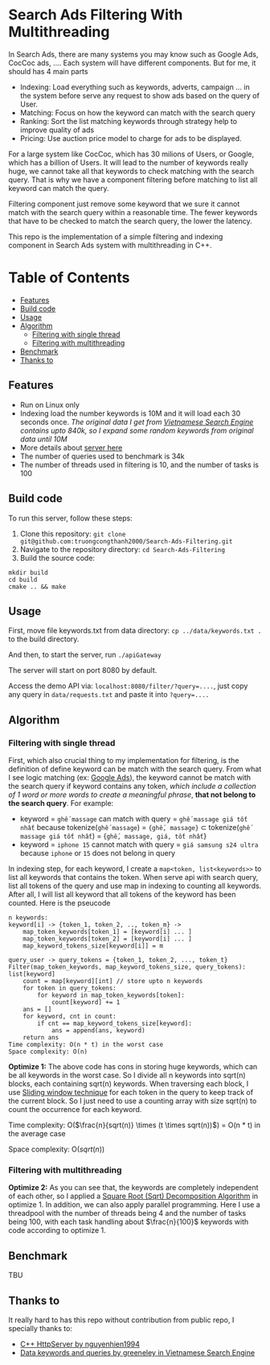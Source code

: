 # Search Ads Filtering With Multithreading
In Search Ads, there are many systems you may know such as Google Ads, CocCoc ads, .... Each system will have different components. But for me, it should has 4 main parts
- Indexing: Load everything such as keywords, adverts, campaign ... in the system before serve any request to show ads based on the query of User.
- Matching: Focus on how the keyword can match with the search query
- Ranking: Sort the list matching keywords through strategy help to improve quality of ads
- Pricing: Use auction price model to charge for ads to be displayed.

For a large system like CocCoc, which has 30 milions of Users, or Google, which has a billion of Users. It will lead to the number of keywords really huge, we cannot take all that keywords to check matching with the search query. That is why we have a component filtering before matching to list all keyword can match the query.

Filtering component just remove some keyword that we sure it cannot match with the search query within a reasonable time. The fewer keywords that have to be checked to match the search query, the lower the latency. 

This repo is the implementation of a simple filtering and indexing component in Search Ads system with multithreading in C++.

# Table of Contents
- [Features](#features)
- [Build code](#build-code)
- [Usage](#usage)
- [Algorithm](#algorithm)
    - [Filtering with single thread](#filtering-with-single-thread)
    - [Filtering with multithreading](#filtering-with-multithreading)
- [Benchmark](#benchmark)
- [Thanks to](#thanks-to)


## Features
- Run on Linux only
- Indexing load the number keywords is 10M and it will load each 30 seconds once. *The original data I get from [Vietnamese Search Engine](https://github.com/greeneley/Vietnamese_Search_Engine/tree/master/data) contains upto 840k, so I expand some random keywords from original data until 10M*
- More details about [server here](https://github.com/nguyenhien1994/simple-http-server?tab=readme-ov-file#features)
- The number of queries used to benchmark is 34k
- The number of threads used in filtering is 10, and the number of tasks is 100

## Build code
To run this server, follow these steps:

1. Clone this repository: `git clone git@github.com:truongcongthanh2000/Search-Ads-Filtering.git`
2. Navigate to the repository directory: `cd Search-Ads-Filtering`
3. Build the source code:
```
mkdir build
cd build
cmake .. && make
```
## Usage
First, move file keywords.txt from data directory: `cp ../data/keywords.txt .` to the build directory.

And then, to start the server, run `./apiGateway`

The server will start on port 8080 by default.

Access the demo API via: `localhost:8080/filter/?query=....`, just copy any query in `data/requests.txt` and paste it into `?query=....`

## Algorithm
### Filtering with single thread
First, which also crucial thing to my implementation for filtering, is the definition of define keyword can be match with the search query. From what I see logic matching (ex: [Google Ads](https://support.google.com/google-ads/answer/7478529)), the keyword cannot be match with the search query if keyword contains any token, *which include a collection of 1 word or more words to create a meaningful phrase*, **that not belong to the search query**. For example:
- keyword = `ghế massage` can match with query = `ghế massage giá tốt nhất` because tokenize(`ghế massage`) = `{ghế, massage}` $\subset$ tokenize(`ghế massage giá tốt nhất`) = {`ghế, massage, giá, tốt nhất`}
- keyword = `iphone 15` cannot match with query = `giá samsung s24 ultra` because `iphone` or `15` does not belong in query

In indexing step, for each keyword, I create a `map<token, list<keywords>>` to list all keywords that contains the token. When serve api with search query, list all tokens of the query and use map in indexing to counting all keywords. After all, I will list all keyword that all tokens of the keyword has been counted. Here is the pseucode 
```
n keywords:
keyword[i] -> {token_1, token_2, .., token_m} -> 
    map_token_keywords[token_1] = [keyword[i] ... ]
    map_token_keywords[token_2] = [keyword[i] ... ]
    map_keyword_tokens_size[keyword[i]] = m

query_user -> query_tokens = {token_1, token_2, ..., token_t}
Filter(map_token_keywords, map_keyword_tokens_size, query_tokens): list[keyword]
    count = map[keyword][int] // store upto n keywords
    for token in query_tokens:
        for keyword in map_token_keywords[token]:
            count[keyword] += 1
    ans = []
    for keyword, cnt in count:
        if cnt == map_keyword_tokens_size[keyword]:
            ans = append(ans, keyword)
    return ans
Time complexity: O(n * t) in the worst case
Space complexity: O(n)
```
**Optimize 1:** The above code has cons in storing huge keywords, which can be all keywords in the worst case. So I divide all n keywords into sqrt(n) blocks, each containing sqrt(n) keywords. When traversing each block, I use [Sliding window technique](https://www.geeksforgeeks.org/window-sliding-technique/) for each token in the query to keep track of the current block. So I just need to use a counting array with size sqrt(n) to count the occurrence for each keyword.

Time complexity: O($\frac{n}{sqrt(n)} \times (t \times sqrt(n))$) = O(n * t) in the average case

Space complexity: O($sqrt(n)$)
### Filtering with multithreading
**Optimize 2:** As you can see that, the keywords are completely independent of each other, so I applied a [Square Root (Sqrt) Decomposition Algorithm](https://www.geeksforgeeks.org/square-root-sqrt-decomposition-algorithm/) in optimize 1. In addition, we can also apply parallel programming. Here I use a threadpool with the number of threads being 4 and the number of tasks being 100, with each task handling about $\frac{n}{100}$ keywords with code according to optimize 1.

## Benchmark
TBU

## Thanks to
It really hard to has this repo without contribution from public repo, I specially thanks to:
- [C++ HttpServer by nguyenhien1994](https://github.com/nguyenhien1994/simple-http-server)
- [Data keywords and queries by greeneley in Vietnamese Search Engine](https://github.com/greeneley/Vietnamese_Search_Engine)
